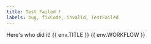 ```yaml
---
title: Test Failed !
labels: bug, fixCode, invalid, TestFailed
---
```

Here's who did it! {{ env.TITLE }} {{ env.WORKFLOW }}
